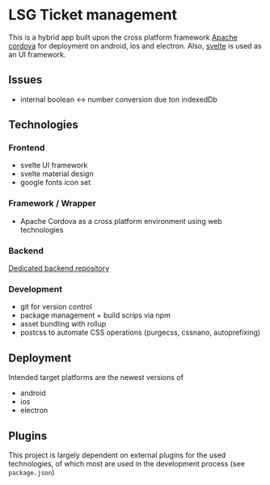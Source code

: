 # LSG Ticket management 

This is a hybrid app built upon the cross platform framework [Apache cordova](https://cordova.apache.org/) for deployment on android, ios and electron. 
Also, [svelte](https://svelte.dev/) is used as an UI framework.

## Issues
- internal boolean <-> number conversion due ton indexedDb

## Technologies

### Frontend
+ svelte UI framework
+ svelte material design
+ google fonts icon set

### Framework / Wrapper
+ Apache Cordova as a cross platform environment using web technologies

### Backend
[Dedicated backend repository](https://github.com/lsglab/ticket-management-backend)

### Development
+ git for version control
+ package management + build scrips via npm
+ asset bundling with rollup
+ postcss to automate CSS operations (purgecss, cssnano, autoprefixing)

## Deployment
Intended target platforms are the newest versions of
+ android
+ ios
+ electron


## Plugins
This project is largely dependent on external plugins for the used technologies, of which most are used in the development process (see `package.json`)
